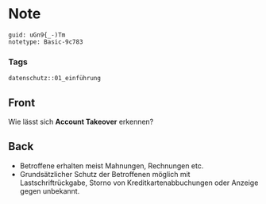 # Note
```
guid: uGn9{_-)Tm
notetype: Basic-9c783
```

### Tags
```
datenschutz::01_einführung
```

## Front
Wie lässt sich <b>Account Takeover</b> erkennen?

## Back
<ul>
  <li>Betroffene erhalten meist Mahnungen, Rechnungen etc.
  <li>Grundsätzlicher Schutz der Betroffenen möglich mit
  Lastschriftrückgabe, Storno von Kreditkartenabbuchungen oder
  Anzeige gegen unbekannt.
</ul>
